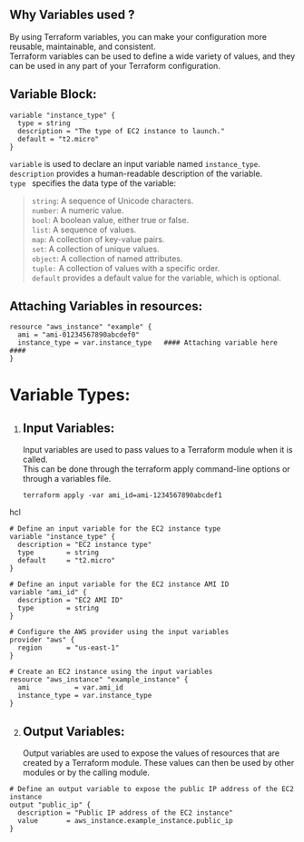Why Variables used ?
---------------------

By using Terraform variables, you can make your configuration more reusable, maintainable, and consistent.  
Terraform variables can be used to define a wide variety of values, and they can be used in any part of your Terraform configuration.   

Variable Block:  
-------------
```
variable "instance_type" {
  type = string
  description = "The type of EC2 instance to launch."
  default = "t2.micro"
}
```
```variable``` is used to declare an input variable named ```instance_type```.  
```description``` provides a human-readable description of the variable.  
```type ``` specifies the data type of the variable:
  > ```string```: A sequence of Unicode characters.  
  > ```number```: A numeric value.   
  > ```bool```: A boolean value, either true or false.  
  > ```list```: A sequence of values.  
  > ```map```: A collection of key-value pairs.  
  > ```set```: A collection of unique values.  
  > ```object```: A collection of named attributes.  
  >```tuple:``` A collection of values with a specific order.  
```default``` provides a default value for the variable, which is optional.  

Attaching Variables in resources:
------------------------------
```
resource "aws_instance" "example" {
  ami = "ami-01234567890abcdef0"
  instance_type = var.instance_type   #### Attaching variable here ####
}
```

Variable Types:
============== 
1. Input Variables:
   ---------------
   Input variables are used to pass values to a Terraform module when it is called.  
   This can be done through the terraform apply command-line options or through a variables file.

   ```
   terraform apply -var ami_id=ami-1234567890abcdef1
   ```
hcl
```
# Define an input variable for the EC2 instance type
variable "instance_type" {
  description = "EC2 instance type"
  type        = string
  default     = "t2.micro"
}

# Define an input variable for the EC2 instance AMI ID
variable "ami_id" {
  description = "EC2 AMI ID"
  type        = string
}

# Configure the AWS provider using the input variables
provider "aws" {
  region      = "us-east-1"
}

# Create an EC2 instance using the input variables
resource "aws_instance" "example_instance" {
  ami           = var.ami_id
  instance_type = var.instance_type
}
   ```

2. Output Variables:
   ----------------
   Output variables are used to expose the values of resources that are created by a Terraform module.
   These values can then be used by other modules or by the calling module.  
```
# Define an output variable to expose the public IP address of the EC2 instance
output "public_ip" {
  description = "Public IP address of the EC2 instance"
  value       = aws_instance.example_instance.public_ip
}

```

